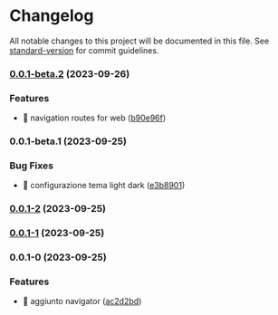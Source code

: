 # Changelog

All notable changes to this project will be documented in this file. See [standard-version](https://github.com/conventional-changelog/standard-version) for commit guidelines.

### [0.0.1-beta.2](https://github.com/tobesrl/SDKDownload/compare/v0.0.1-beta.1...v0.0.1-beta.2) (2023-09-26)


### Features

* :bug: navigation routes for web ([b90e96f](https://github.com/tobesrl/SDKDownload/commit/b90e96f830014acca24d6c127da25572d0da24fe))

### 0.0.1-beta.1 (2023-09-25)


### Bug Fixes

* :construction: configurazione tema light dark ([e3b8901](https://github.com/tobesrl/SDKDownload/commit/e3b89011506e8cae26f6ef5cc3f108e8f59b2b4d))

### [0.0.1-2](https://github.com/tobesrl/SDKDownload/compare/v0.0.1-1...v0.0.1-2) (2023-09-25)

### [0.0.1-1](https://github.com/tobesrl/SDKDownload/compare/v0.0.1-0...v0.0.1-1) (2023-09-25)

### 0.0.1-0 (2023-09-25)


### Features

* :construction: aggiunto navigator ([ac2d2bd](https://github.com/tobesrl/SDKDownload/commit/ac2d2bda305a5957590693383450a7f98c829810))
